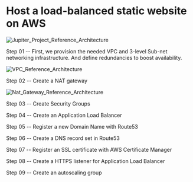 # Host a load-balanced static website on AWS 

![Jupiter_Project_Reference_Architecture](https://user-images.githubusercontent.com/53473761/226775379-935246b7-eb97-4500-908d-6d241350d6d7.jpg)

Step 01 -- First, we provision the needed VPC and 3-level Sub-net networking infrastructure. And define redundancies to boost availability.


![VPC_Reference_Architecture](https://user-images.githubusercontent.com/53473761/226775649-b191d344-e17b-4441-a868-2ca9fee08221.jpg)

Step 02 -- Create a NAT gateway


![Nat_Gateway_Reference_Architecture](https://user-images.githubusercontent.com/53473761/226817327-4f685c37-b327-4ffc-88b8-c97753584211.jpg)


Step 03 -- Create Security Groups

Step 04 -- Create an Application Load Balancer

Step 05 -- Register a new Domain Name with Route53

Step 06 -- Create a DNS record set in Route53

Step 07 -- Register an SSL certificate with AWS Certificate Manager

Step 08 -- Create a HTTPS listener for Application Load Balancer

Step 09 -- Create an autoscaling group
